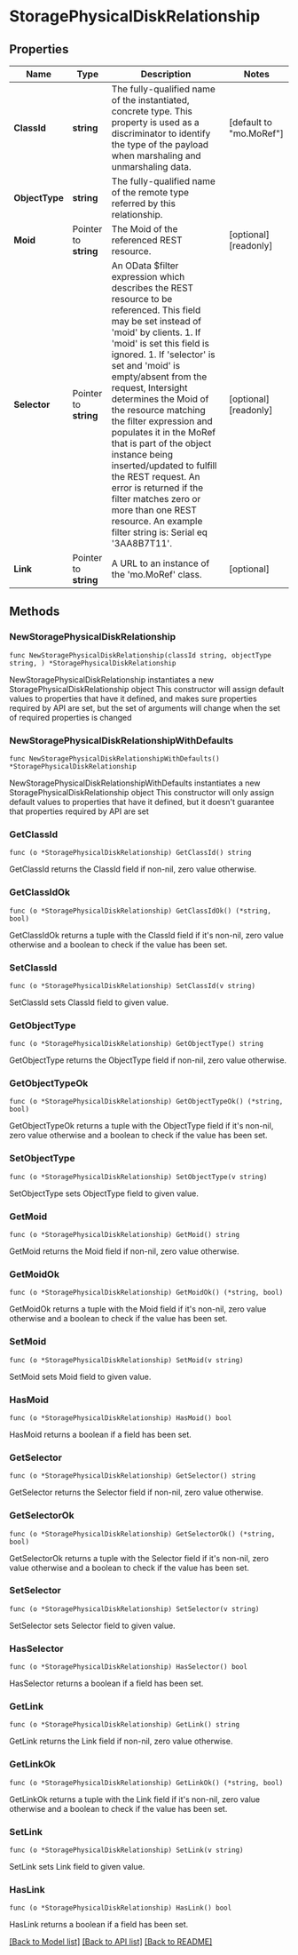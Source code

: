 # StoragePhysicalDiskRelationship

## Properties

Name | Type | Description | Notes
------------ | ------------- | ------------- | -------------
**ClassId** | **string** | The fully-qualified name of the instantiated, concrete type. This property is used as a discriminator to identify the type of the payload when marshaling and unmarshaling data. | [default to "mo.MoRef"]
**ObjectType** | **string** | The fully-qualified name of the remote type referred by this relationship. | 
**Moid** | Pointer to **string** | The Moid of the referenced REST resource. | [optional] [readonly] 
**Selector** | Pointer to **string** | An OData $filter expression which describes the REST resource to be referenced. This field may be set instead of &#39;moid&#39; by clients. 1. If &#39;moid&#39; is set this field is ignored. 1. If &#39;selector&#39; is set and &#39;moid&#39; is empty/absent from the request, Intersight determines the Moid of the resource matching the filter expression and populates it in the MoRef that is part of the object instance being inserted/updated to fulfill the REST request. An error is returned if the filter matches zero or more than one REST resource. An example filter string is: Serial eq &#39;3AA8B7T11&#39;. | [optional] [readonly] 
**Link** | Pointer to **string** | A URL to an instance of the &#39;mo.MoRef&#39; class. | [optional] 

## Methods

### NewStoragePhysicalDiskRelationship

`func NewStoragePhysicalDiskRelationship(classId string, objectType string, ) *StoragePhysicalDiskRelationship`

NewStoragePhysicalDiskRelationship instantiates a new StoragePhysicalDiskRelationship object
This constructor will assign default values to properties that have it defined,
and makes sure properties required by API are set, but the set of arguments
will change when the set of required properties is changed

### NewStoragePhysicalDiskRelationshipWithDefaults

`func NewStoragePhysicalDiskRelationshipWithDefaults() *StoragePhysicalDiskRelationship`

NewStoragePhysicalDiskRelationshipWithDefaults instantiates a new StoragePhysicalDiskRelationship object
This constructor will only assign default values to properties that have it defined,
but it doesn't guarantee that properties required by API are set

### GetClassId

`func (o *StoragePhysicalDiskRelationship) GetClassId() string`

GetClassId returns the ClassId field if non-nil, zero value otherwise.

### GetClassIdOk

`func (o *StoragePhysicalDiskRelationship) GetClassIdOk() (*string, bool)`

GetClassIdOk returns a tuple with the ClassId field if it's non-nil, zero value otherwise
and a boolean to check if the value has been set.

### SetClassId

`func (o *StoragePhysicalDiskRelationship) SetClassId(v string)`

SetClassId sets ClassId field to given value.


### GetObjectType

`func (o *StoragePhysicalDiskRelationship) GetObjectType() string`

GetObjectType returns the ObjectType field if non-nil, zero value otherwise.

### GetObjectTypeOk

`func (o *StoragePhysicalDiskRelationship) GetObjectTypeOk() (*string, bool)`

GetObjectTypeOk returns a tuple with the ObjectType field if it's non-nil, zero value otherwise
and a boolean to check if the value has been set.

### SetObjectType

`func (o *StoragePhysicalDiskRelationship) SetObjectType(v string)`

SetObjectType sets ObjectType field to given value.


### GetMoid

`func (o *StoragePhysicalDiskRelationship) GetMoid() string`

GetMoid returns the Moid field if non-nil, zero value otherwise.

### GetMoidOk

`func (o *StoragePhysicalDiskRelationship) GetMoidOk() (*string, bool)`

GetMoidOk returns a tuple with the Moid field if it's non-nil, zero value otherwise
and a boolean to check if the value has been set.

### SetMoid

`func (o *StoragePhysicalDiskRelationship) SetMoid(v string)`

SetMoid sets Moid field to given value.

### HasMoid

`func (o *StoragePhysicalDiskRelationship) HasMoid() bool`

HasMoid returns a boolean if a field has been set.

### GetSelector

`func (o *StoragePhysicalDiskRelationship) GetSelector() string`

GetSelector returns the Selector field if non-nil, zero value otherwise.

### GetSelectorOk

`func (o *StoragePhysicalDiskRelationship) GetSelectorOk() (*string, bool)`

GetSelectorOk returns a tuple with the Selector field if it's non-nil, zero value otherwise
and a boolean to check if the value has been set.

### SetSelector

`func (o *StoragePhysicalDiskRelationship) SetSelector(v string)`

SetSelector sets Selector field to given value.

### HasSelector

`func (o *StoragePhysicalDiskRelationship) HasSelector() bool`

HasSelector returns a boolean if a field has been set.

### GetLink

`func (o *StoragePhysicalDiskRelationship) GetLink() string`

GetLink returns the Link field if non-nil, zero value otherwise.

### GetLinkOk

`func (o *StoragePhysicalDiskRelationship) GetLinkOk() (*string, bool)`

GetLinkOk returns a tuple with the Link field if it's non-nil, zero value otherwise
and a boolean to check if the value has been set.

### SetLink

`func (o *StoragePhysicalDiskRelationship) SetLink(v string)`

SetLink sets Link field to given value.

### HasLink

`func (o *StoragePhysicalDiskRelationship) HasLink() bool`

HasLink returns a boolean if a field has been set.


[[Back to Model list]](../README.md#documentation-for-models) [[Back to API list]](../README.md#documentation-for-api-endpoints) [[Back to README]](../README.md)


